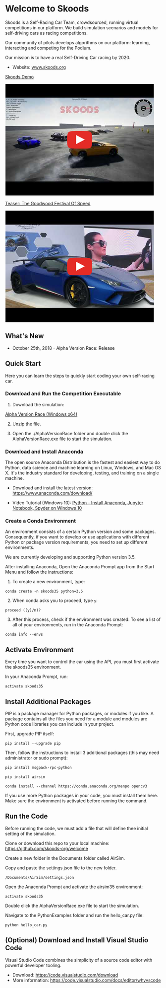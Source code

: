 # Welcome to Skoods

Skoods is a Self-Racing Car Team, crowdsourced, running virtual competitions in our platform. We build simulation scenarios and models for self-driving cars as racing competitions.

Our community of pilots develops algorithms on our platform: learning, interacting and competing for the Podium.

Our mission is to have a real Self-Driving Car racing by 2020.

- Website: www.skoods.org

<u>Skoods Demo</u>

[![Skoods Demo](images/skoods-demo.png)](https://www.youtube.com/watch?v=8hI_HZZnYH0)

<u>Teaser: The Goodwood Festival Of Speed</u>

[![Skoods: The Goodwood Festival Of Speed](images/skoods-fos.png)](https://www.youtube.com/watch?v=X7a1ARVpse0)

## What's New

- October 25th, 2018 - Alpha Version Race: Release

## Quick Start

Here you can learn the steps to quickly start coding your own self-racing car.

### Download and Run the Competition Executable

1. Download the simulation:

[Alpha Version Race (Windows x64)](https://docs.zoho.com/file/akrkj92738de27bf94221a4f8867c6ba159b3)

2. Unzip the file.

3. Open the ./AlphaVersionRace folder and double click the AlphaVersionRace.exe file to start the simulation.

### Download and Install Anaconda

The open source Anaconda Distribution is the fastest and easiest way to do Python, data science and machine learning on Linux, Windows, and Mac OS X. It's the industry standard for developing, testing, and training on a single machine.

- Download and install the latest version: https://www.anaconda.com/download/

- Video Tutorial (Windows 10): [Python - Install Anaconda, Jupyter Notebook, Spyder on Windows 10](https://www.youtube.com/watch?v=Q0jGAZAdZqM)

### Create a Conda Environment

An environment consists of a certain Python version and some packages. Consequently, if you want to develop or use applications with different Python or package version requirements, you need to set up different environments.

We are currently developing and supporting Python version 3.5.

After installing Anaconda, Open the Anaconda Prompt app from the Start Menu and follow the instructions:

1. To create a new environment, type:

```comm
conda create -n skoods35 python=3.5
```

2. When conda asks you to proceed, type `y`:

```
proceed ([y]/n)?
```

3. After this process, check if the environment was created. To see a list of all of your environments, run in the Anaconda Prompt:

```
conda info --envs
```

## Activate Environment

Every time you want to control the car using the API, you must first activate the skoods35 environment.

In your Anaconda Prompt, run:

```
activate skoods35
```

## Install Additional Packages

PIP is a package manager for Python packages, or modules if you like. A package contains all the files you need for a module and modules are Python code libraries you can include in your project.

First, upgrade PIP itself:

```
pip install --upgrade pip
```

Then, follow the instructions to install 3 additional packages (this may need administrator or sudo prompt):

```
pip install msgpack-rpc-python
```

```
pip install airsim
```

```
conda install --channel https://conda.anaconda.org/menpo opencv3
```

If you use more Python packages in your code, you must install them here. Make sure the environment is activated before running the command.

## Run the Code

Before running the code, we must add a file that will define thee initial setting of the simulation.

Clone or download this repo to your local machine: https://github.com/skoods-org/welcome

Create a new folder in the Documents folder called AirSim.

Copy and paste the settings.json file to the new folder.

```
/Documents/AirSim/settings.json
```

Open the Anaconda Prompt and activate the airsim35 environment:

```
activate skoods35
```

Double click the AlphaVersionRace.exe file to start the simulation.

Navigate to the PythonExamples folder and run the hello_car.py file:

```
python hello_car.py
```

## (Optional) Download and Install Visual Studio Code

Visual Studio Code combines the simplicity of a source code editor with powerful developer tooling.

- Download: https://code.visualstudio.com/download
- More information: https://code.visualstudio.com/docs/editor/whyvscode

